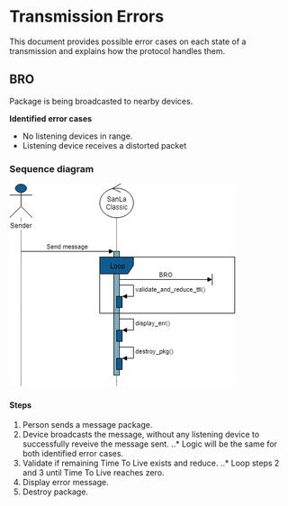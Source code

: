 # Transmission Errors

This document provides possible error cases on each state of a transmission and explains how the protocol handles them.

## BRO

Package is being broadcasted to nearby devices.

**Identified error cases**
* No listening devices in range.
* Listening device receives a distorted packet

### Sequence diagram
![alt text][err_bro]

#### Steps
1. Person sends a message package.
2. Device broadcasts the message, without any listening device to successfully reveive the message sent.
..* Logic will be the same for both identified error cases.
3. Validate if remaining Time To Live exists and reduce.
..* Loop steps 2 and 3 until Time To Live reaches zero.
4. Display error message.
5. Destroy package.

[err_bro]: https://github.com/Monni/SanLa-classic/blob/docs/docs/sequence_diagrams/error_cases/err_bro.png "Error in BRO state"